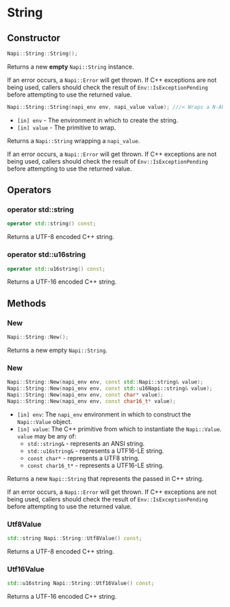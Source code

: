 # String

## Constructor

```cpp
Napi::String::String();
```

Returns a new **empty** `Napi::String` instance.

If an error occurs, a `Napi::Error` will get thrown. If C++ exceptions are not
being used, callers should check the result of `Env::IsExceptionPending` before
attempting to use the returned value.

```cpp
Napi::String::String(napi_env env, napi_value value); ///< Wraps a N-API value primitive.
```
- `[in] env` - The environment in which to create the string.
- `[in] value` - The primitive to wrap.

Returns a `Napi::String` wrapping a `napi_value`.

If an error occurs, a `Napi::Error` will get thrown. If C++ exceptions are not
being used, callers should check the result of `Env::IsExceptionPending` before
attempting to use the returned value.

## Operators

### operator std::string

```cpp
operator std::string() const;
```

Returns a UTF-8 encoded C++ string.

### operator std::u16string
```cpp
operator std::u16string() const;
```

Returns a UTF-16 encoded C++ string.

## Methods

### New
```cpp
Napi::String::New();
```

Returns a new empty `Napi::String`.

### New
```cpp
Napi::String::New(napi_env env, const std::Napi::string& value);
Napi::String::New(napi_env env, const std::u16Napi::string& value);
Napi::String::New(napi_env env, const char* value);
Napi::String::New(napi_env env, const char16_t* value);
```

- `[in] env`: The `napi_env` environment in which to construct the `Napi::Value` object.
- `[in] value`: The C++ primitive from which to instantiate the `Napi::Value`. `value` may be any of:
  - `std::string&` - represents an ANSI string.
  - `std::u16string&` - represents a UTF16-LE string.
  - `const char*` - represents a UTF8 string.
  - `const char16_t*` - represents a UTF16-LE string.

Returns a new `Napi::String` that represents the passed in C++ string.

If an error occurs, a `Napi::Error` will get thrown. If C++ exceptions are not
being used, callers should check the result of `Env::IsExceptionPending` before
attempting to use the returned value.

### Utf8Value
```cpp
std::string Napi::String::Utf8Value() const;
```

Returns a UTF-8 encoded C++ string.

### Utf16Value
```cpp
std::u16string Napi::String::Utf16Value() const;
```

Returns a UTF-16 encoded C++ string.
